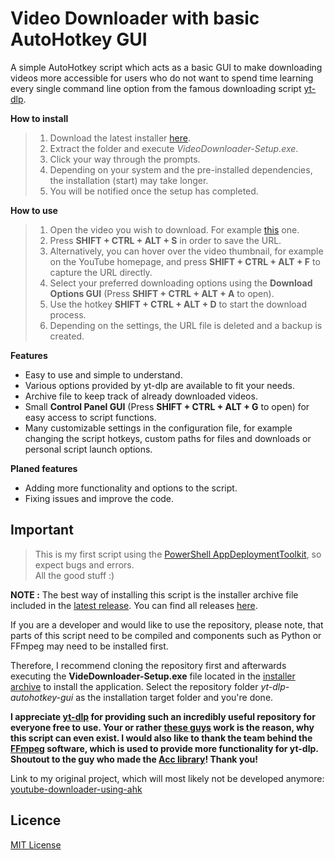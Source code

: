 # Video Downloader with basic AutoHotkey GUI

A simple AutoHotkey script which acts as a basic GUI to make downloading videos more accessible
for users who do not want to spend time learning every single command line option from the famous downloading script [yt-dlp](https://github.com/yt-dlp/yt-dlp).

**How to install**

> 1. Download the latest installer [here](https://github.com/LeoTN/yt-dlp-autohotkey-gui/releases/latest/download/VideoDownloaderInstaller.zip).
> 2. Extract the folder and execute *VideoDownloader-Setup.exe*.
> 3. Click your way through the prompts.
> 4. Depending on your system and the pre-installed dependencies, the installation (start) may take longer.
> 5. You will be notified once the setup has completed.

**How to use**

> 1. Open the video you wish to download. For example [this](https://www.youtube.com/watch?v=xvFZjo5PgG0) one.
> 2. Press **SHIFT + CTRL + ALT + S** in order to save the URL.
> 3. Alternatively, you can hover over the video thumbnail, for example on the YouTube homepage,
> and press **SHIFT + CTRL + ALT + F** to capture the URL directly.
> 4. Select your preferred downloading options using the **Download Options GUI**
> (Press **SHIFT + CTRL + ALT + A** to open).
> 5. Use the hotkey **SHIFT + CTRL + ALT + D** to start the download process.
> 6. Depending on the settings, the URL file is deleted and a backup is created.

**Features**

- Easy to use and simple to understand.
- Various options provided by yt-dlp are available to fit your needs.
- Archive file to keep track of already downloaded videos.
- Small **Control Panel GUI** (Press **SHIFT + CTRL + ALT + G** to open) for easy access to script functions.
- Many customizable settings in the configuration file, for example changing the script hotkeys, custom paths for files and downloads or personal script launch options.

**Planed features**

- Adding more functionality and options to the script.
- Fixing issues and improve the code.

## Important

> This is my first script using the [PowerShell AppDeploymentToolkit](https://github.com/PSAppDeployToolkit/PSAppDeployToolkit), so expect bugs and errors.  
All the good stuff :)

**NOTE :** The best way of installing this script is the installer archive file included in the [latest release](https://github.com/LeoTN/yt-dlp-autohotkey-gui/releases/latest). You can find all releases [here](https://github.com/LeoTN/yt-dlp-autohotkey-gui/releases).

If you are a developer and would like to use the repository, please note, that parts of this script need to be compiled and components such as Python or FFmpeg may need to be installed first.

Therefore, I recommend cloning the repository first and afterwards executing the **VideDownloader-Setup.exe** file located in the [installer archive](https://github.com/LeoTN/yt-dlp-autohotkey-gui/releases/latest/download/VideoDownloaderInstaller.zip) to install the application. Select the repository folder *yt-dlp-autohotkey-gui* as the installation target folder and you're done.

**I appreciate [yt-dlp](https://github.com/yt-dlp/yt-dlp) for providing such an incredibly useful repository for everyone free to use. Your or rather [these guys](https://github.com/ytdl-org/youtube-dl) work is the reason, why this script can even exist. I would also like to thank the team behind the [FFmpeg](https://ffmpeg.org) software, which is used to provide more functionality for yt-dlp. Shoutout to the guy who made the [Acc library](https://github.com/Descolada/Acc-v2)! Thank you!**

Link to my original project, which will most likely not be developed anymore: [youtube-downloader-using-ahk](https://github.com/LeoTN/youtube-downloader-using-ahk)

## Licence

[MIT License](https://github.com/LeoTN/yt-dlp-autohotkey-gui/blob/main/LICENCE)